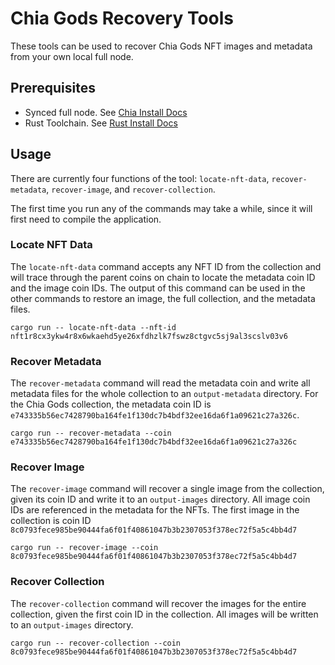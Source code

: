 # Chia Gods Recovery Tools

These tools can be used to recover Chia Gods NFT images and metadata from your own local full node.

## Prerequisites

* Synced full node. See [Chia Install Docs](https://docs.chia.net/installation/)
* Rust Toolchain. See [Rust Install Docs](https://rustup.rs/)

## Usage

There are currently four functions of the tool: `locate-nft-data`, `recover-metadata`, `recover-image`, and `recover-collection`.

The first time you run any of the commands may take a while, since it will first need to compile the application.

### Locate NFT Data

The `locate-nft-data` command accepts any NFT ID from the collection and will trace through the parent coins on chain to locate the metadata coin ID and the image coin IDs.
The output of this command can be used in the other commands to restore an image, the full collection, and the metadata files.

`cargo run -- locate-nft-data --nft-id nft1r8cx3ykw4r8x6wkaehd5ye26xfdhzlk7fswz8ctgvc5sj9al3scslv03v6`

### Recover Metadata

The `recover-metadata` command will read the metadata coin and write all metadata files for the whole collection to an `output-metadata` directory. For the Chia Gods collection, the metadata coin ID is `e743335b56ec7428790ba164fe1f130dc7b4bdf32ee16da6f1a09621c27a326c`.

`cargo run -- recover-metadata --coin e743335b56ec7428790ba164fe1f130dc7b4bdf32ee16da6f1a09621c27a326c`

### Recover Image

The `recover-image` command will recover a single image from the collection, given its coin ID and write it to an `output-images` directory. All image coin IDs are referenced in the metadata for the NFTs. The first image in the collection is coin ID `8c0793fece985be90444fa6f01f40861047b3b2307053f378ec72f5a5c4bb4d7`

`cargo run -- recover-image --coin 8c0793fece985be90444fa6f01f40861047b3b2307053f378ec72f5a5c4bb4d7`

### Recover Collection

The `recover-collection` command will recover the images for the entire collection, given the first coin ID in the collection. All images will be written to an `output-images` directory.

`cargo run -- recover-collection --coin 8c0793fece985be90444fa6f01f40861047b3b2307053f378ec72f5a5c4bb4d7`